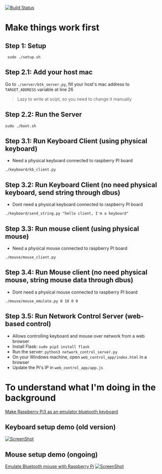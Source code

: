 [![Build Status](https://travis-ci.com/quangthanh010290/keyboard_mouse_emulate_on_raspberry.svg?branch=master)](https://travis-ci.com/quangthanh010290/keyboard_mouse_emulate_on_raspberry)

# Make things work first

## Step 1: Setup

```
 sudo ./setup.sh
```


## Step 2.1: Add your host mac

Go to `./server/btk_server.py`, fill your host's mac address to `TARGET_ADDRESS` variable at line 26

> Lazy to write at scipt, so you need to change it manually


## Step 2.2: Run the Server

```
sudo ./boot.sh
```


## Step 3.1: Run Keyboard Client (using physical keyboard)

- Need a physical keyboard connected to raspberry PI board

```
./keyboard/kb_client.py
```

## Step 3.2: Run Keyboard Client (no need physical keyboard, send string through dbus)

- Dont need a physical keyboard connected to raspberry PI board

```
./keyboard/send_string.py "hello client, I'm a keyboard"
```

## Step 3.3: Run mouse client (using physical mouse)

- Need a physical mouse connected to raspberry PI board
```
./mouse/mouse_client.py
```

## Step 3.4: Run Mouse client (no need physical mouse, string mouse data through dbus)

- Dont need a physical mouse connected to raspberry PI board
```
./mouse/mouse_emulate.py 0 10 0 0
```

## Step 3.5: Run Network Control Server (web-based control)

- Allows controlling keyboard and mouse over network from a web browser
- Install Flask: `sudo pip3 install flask`
- Run the server: `python3 network_control_server.py`
- On your Windows machine, open `web_control_app/index.html` in a browser
- Update the Pi's IP in `web_control_app/app.js`

# To understand what I'm doing in the background
[Make Raspberry Pi3 as an emulator bluetooth keyboard](https://thanhle.me/make-raspberry-pi3-as-an-emulator-bluetooth-keyboard/)

## Keyboard setup demo (old version)

 [![ScreenShot](https://i0.wp.com/thanhle.me/wp-content/uploads/2020/02/bluetooth_mouse_emulate_on_ra%CC%81pberry.jpg)](https://www.youtube.com/watch?v=fFpIvjS4AXs)

## Mouse setup demo (ongoing)
[Emulate Bluetooth mouse with Raspberry Pi](https://thanhle.me/emulate-bluetooth-mouse-with-raspberry-pi/)
[![ScreenShot](https://i0.wp.com/thanhle.me/wp-content/uploads/2020/08/bluetooth_mouse_emulation_on_raspberry.jpg)](https://www.youtube.com/watch?v=fFpIvjS4AXs)
